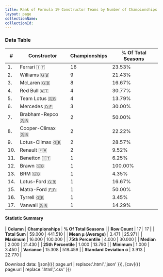 ```yaml
---
title: Rank of Formula 1® Constructor Teams by Number of Championships
layout: page
collectionName: 
collectionId: 
---
```




<canvas id="chart" width="400" height="180"></canvas>
<script>
var data = {
  "labels" : [
    "Ferrari",
    "Williams",
    "McLaren",
    "Red Bull",
    "Team Lotus",
    "Mercedes",
    "Brabham-Repco",
    "Cooper-Climax",
    "Lotus-Climax",
    "Renault",
    "Benetton",
    "Brawn",
    "BRM",
    "Lotus-Ford",
    "Matra-Ford",
    "Tyrrell",
    "Vanwall"
  ],
  "datasets" : [
    {
      "label" : "Championships",
      "data" : [
        16,
        9,
        8,
        4,
        4,
        3,
        2,
        2,
        2,
        2,
        1,
        1,
        1,
        1,
        1,
        1,
        1
      ],
      "borderColor" : [
        "16191A",
        "082957",
        "0D1D20",
        "FDCC2F",
        "444444",
        "D7D7D5",
        "444444",
        "444444",
        "444444",
        "424B52",
        "444444",
        "444444",
        "444444",
        "444444",
        "444444",
        "444444",
        "444444"
      ],
      "borderWidth" : 1,
      "backgroundColor" : [
        "EB212E",
        "EAE4ED",
        "FCA13B",
        "121D32",
        "09630C",
        "18A19B",
        "243F73",
        "273027",
        "025839",
        "FDE139",
        "73C2FB",
        "E2F833",
        "144D44",
        "025839",
        "3FB2B3",
        "274B72",
        "336667"
      ]
    }
  ]
};
var options = {
  legend: {
    display: false
  },
  scales: {
    xAxes: [{
      ticks: {
        beginAtZero: true,
        maxRotation: 180,
        display: window.innerWidth > 800
      }
    }],
    yAxes: [{
      ticks: {
        beginAtZero: true
      }
    }]
  },
  onResize: function(chart, size) {
    chart.options.scales.xAxes[0].ticks.display = size.width > 800;
  }
};
var chart = new Chart("chart", {
    data: data,
    type: 'bar',
    options: options
});
</script>



### Data Table

| # | Constructor | Championships | % Of Total Seasons |
|--|--|--|--|
| 1. | Ferrari 🇮🇹 | 16 | 23.53% |
| 2. | Williams 🇬🇧 | 9 | 21.43% |
| 3. | McLaren 🇬🇧 | 8 | 16.67% |
| 4. | Red Bull 🇦🇹 | 4 | 30.77% |
| 5. | Team Lotus 🇬🇧 | 4 | 13.79% |
| 6. | Mercedes 🇩🇪 | 3 | 30.00% |
| 7. | Brabham-Repco 🇬🇧 | 2 | 50.00% |
| 8. | Cooper-Climax 🇬🇧 | 2 | 22.22% |
| 9. | Lotus-Climax 🇬🇧 | 2 | 28.57% |
| 10. | Renault 🇫🇷 | 2 | 9.52% |
| 11. | Benetton 🇮🇹 | 1 | 6.25% |
| 12. | Brawn 🇬🇧 | 1 | 100.00% |
| 13. | BRM 🇬🇧 | 1 | 4.35% |
| 14. | Lotus-Ford 🇬🇧 | 1 | 16.67% |
| 15. | Matra-Ford 🇫🇷 | 1 | 50.00% |
| 16. | Tyrrell 🇬🇧 | 1 | 3.45% |
| 17. | Vanwall 🇬🇧 | 1 | 14.29% |

#### Statistic Summary

| **Column** | **Championships** | **% Of Total Seasons** |
| **Row Count** | 17 | 17 |
| **Total Sum** | 59.000 | 441.510 |
| **Mean μ (Average)** | 3.471 | 25.971 |
| **Maximum** | 16.000 | 100.000 |
| **75th Percentile** | 4.000 | 30.000 |
| **Median** | 2.000 | 21.430 |
| **25th Percentile** | 1.000 | 13.790 |
| **Minimum** | 1.000 | 3.450 |
| **Variance** | 15.308 | 518.459 |
| **Standard Deviation σ** | 3.913 | 22.770 |

Download data: [json]({{ page.url | replace:'.html','.json' }}), [csv]({{ page.url | replace:'.html','.csv' }})
